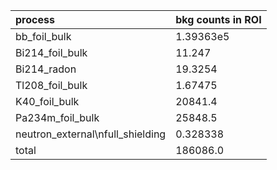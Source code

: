 | **process**                        | **bkg counts in ROI** |
|:-----------------------------------|:----------------------|
| bb\_foil\_bulk                     | 1.39363e5             |
| Bi214\_foil\_bulk                  | 11.247                |
| Bi214\_radon                       | 19.3254               |
| Tl208\_foil\_bulk                  | 1.67475               |
| K40\_foil\_bulk                    | 20841.4               |
| Pa234m\_foil\_bulk                 | 25848.5               |
| neutron\_external\nfull\_shielding | 0.328338              |
| total                              | 186086.0              |
